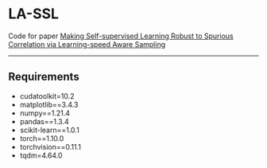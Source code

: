 # LA-SSL
Code for paper [Making Self-supervised Learning Robust to Spurious Correlation via Learning-speed Aware Sampling](https://openreview.net/forum?id=8mgX3Uw2Ea)  

---

## Requirements  
  - cudatoolkit=10.2
  - matplotlib==3.4.3
  - numpy==1.21.4
  - pandas==1.3.4
  - scikit-learn==1.0.1
  - torch==1.10.0
  - torchvision==0.11.1
  - tqdm=4.64.0


